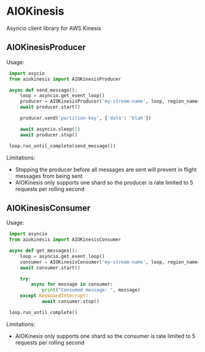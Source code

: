 AIOKinesis
==========

Asyncio client library for AWS Kinesis

AIOKinesisProducer
------------------
Usage:
```python
 import asycio
 from aiokinesis import AIOKinesisProducer

 async def send_message():
     loop = asyncio.get_event_loop()
     producer = AIOKinesisProducer('my-stream-name', loop, region_name='us-east-1')
     await producer.start()

     producer.send('partition-key', {'data': 'blah'})

     await asyncio.sleep(1)
     await producer.stop()

 loop.run_until_complete(send_message())
```
Limitations:
   - Stopping the producer before all messages are sent will prevent in flight messages from being sent
   - AIOKinesis only supports one shard so the producer is rate limited to 5 requests per rolling second

AIOKinesisConsumer
------------------
Usage:
```python
 import asyncio
 from aiokinesis import AIOKinesisConsumer

 async def get_messages():
     loop = asyncio.get_event_loop()
     consumer = AIOKinesisConsumer('my-stream-name', loop, region_name='us-east-1')
     await consumer.start()

     try:
         async for message in consumer:
             print("Consumed message: ", message)
     except KeyboardInterrupt:
             await consumer.stop()

 loop.run_until_complete()
```
Limitations:
   - AIOKinesis only supports one shard so the consumer is rate limited to 5 requests per rolling second
